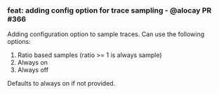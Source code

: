 ### feat: adding config option for trace sampling - @alocay PR #366

Adding configuration option to sample traces. Can use the following options:
1. Ratio based samples (ratio >= 1 is always sample)
2. Always on
3. Always off

Defaults to always on if not provided.
